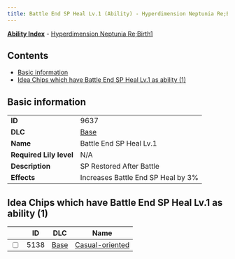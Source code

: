```yaml
---
title: Battle End SP Heal Lv.1 (Ability) - Hyperdimension Neptunia Re;Birth1
---
```


[**Ability Index**](/neptunia/rb1/ability/index.html) - [Hyperdimension Neptunia Re;Birth1](/neptunia/rb1)

## Contents

- [Basic information](#basic-information)
- [Idea Chips which have Battle End SP Heal Lv.1 as ability (1)](#idea-chips-which-have-battle-end-sp-heal-lv1-as-ability-1)

## Basic information

|   |   |
| -- | -- |
| **ID** | 9637 |
| **DLC** | [Base](/neptunia/rb1/dlc/1-base.html) |
| **Name** | Battle End SP Heal Lv.1 |
| **Required Lily level** | N/A |
| **Description** | SP Restored After Battle |
| **Effects** | Increases Battle End SP Heal by 3% |


## Idea Chips which have Battle End SP Heal Lv.1 as ability (1)

|    | ID | DLC | Name |
| -- | -- | --- | ---- |
| <input type="checkbox" id="rb1-item-1-5138" class="trackbox" /> | 5138 | [Base](/neptunia/rb1/dlc/1-base.html) | [Casual-oriented](/neptunia/rb1/item/1-5138-casual-oriented.html) |
